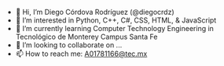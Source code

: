 - 👋 Hi, I’m Diego Córdova Rodríguez (@diegocrdz)
- 👀 I’m interested in Python, C++, C#, CSS, HTML, & JavaScript
- 🌱 I’m currently learning Computer Technology Engineering in Tecnológico de Monterey Campus Santa Fe
- 💞️ I’m looking to collaborate on ...
- 📫 How to reach me: A01781166@tec.mx

<!---
diegocrdz/diegocrdz is a ✨ special ✨ repository because its `README.md` (this file) appears on your GitHub profile.
You can click the Preview link to take a look at your changes.
--->
